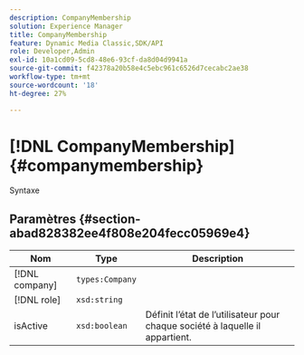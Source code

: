 ```yaml
---
description: CompanyMembership
solution: Experience Manager
title: CompanyMembership
feature: Dynamic Media Classic,SDK/API
role: Developer,Admin
exl-id: 10a1cd09-5cd8-48e6-93cf-da8d04d9941a
source-git-commit: f42378a20b58e4c5ebc961c6526d7cecabc2ae38
workflow-type: tm+mt
source-wordcount: '18'
ht-degree: 27%

---
```


# [!DNL CompanyMembership]{#companymembership}

Syntaxe

## Paramètres {#section-abad828382ee4f808e204fecc05969e4}

| Nom | Type | Description |
|---|---|---|
| [!DNL company] | `types:Company` |  |
| [!DNL role] | `xsd:string` |  |
| isActive | `xsd:boolean` | Définit l’état de l’utilisateur pour chaque société à laquelle il appartient. |
